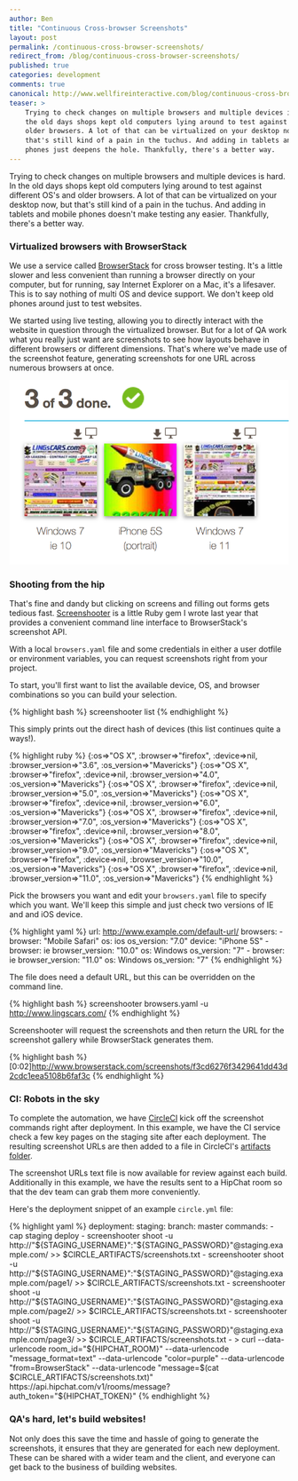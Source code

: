 ```yaml
---
author: Ben
title: "Continuous Cross-browser Screenshots"
layout: post
permalink: /continuous-cross-browser-screenshots/
redirect_from: /blog/continuous-cross-browser-screenshots/
published: true
categories: development
comments: true
canonical: http://www.wellfireinteractive.com/blog/continuous-cross-browser-screenshots/
teaser: >
    Trying to check changes on multiple browsers and multiple devices is hard. In
    the old days shops kept old computers lying around to test against different OS's and
    older browsers. A lot of that can be virtualized on your desktop now, but
    that's still kind of a pain in the tuchus. And adding in tablets and mobile
    phones just deepens the hole. Thankfully, there's a better way.
---
```


Trying to check changes on multiple browsers and multiple devices is hard. In
the old days shops kept old computers lying around to test against different OS's and
older browsers. A lot of that can be virtualized on your desktop now, but
that's still kind of a pain in the tuchus. And adding in tablets and mobile
phones doesn't make testing any easier. Thankfully, there's a better way.

### Virtualized browsers with BrowserStack

We use a service called [BrowserStack](http://www.browserstack.com/) for
cross browser testing. It's a little
slower and less convenient than running a browser directly on your computer,
but for running, say Internet Explorer on a Mac, it's a lifesaver. This is to
say nothing of multi OS and device support. We don't keep old phones around
just to test websites.

We started using live testing, allowing you to directly interact with the
website in question through the virtualized browser. But for a lot of QA work
what you really just want are screenshots to see how layouts behave in
different browsers or different dimensions. That's where we've made use of the
screenshot feature, generating screenshots for one URL across numerous browsers
at once.

![Sweet website](/images/lingcars.png)

### Shooting from the hip

That's fine and dandy but clicking on screens and filling out forms gets tedious fast.
[Screenshooter](http://github.com/bennylope/screenshooter/) is a little Ruby gem I
wrote last year that provides a convenient command line interface to
BrowserStack's screenshot API.

With a local `browsers.yaml` file and some credentials in either a user dotfile
or environment variables, you can request screenshots right from your project.

To start, you'll first want to list the available device, OS, and browser
combinations so you can build your selection.

{% highlight bash %}
screenshooter list
{% endhighlight %}

This simply prints out the direct hash of devices (this list continues quite a ways!).

{% highlight ruby %}
{:os=>"OS X", :browser=>"firefox", :device=>nil, :browser_version=>"3.6", :os_version=>"Mavericks"}
{:os=>"OS X", :browser=>"firefox", :device=>nil, :browser_version=>"4.0", :os_version=>"Mavericks"}
{:os=>"OS X", :browser=>"firefox", :device=>nil, :browser_version=>"5.0", :os_version=>"Mavericks"}
{:os=>"OS X", :browser=>"firefox", :device=>nil, :browser_version=>"6.0", :os_version=>"Mavericks"}
{:os=>"OS X", :browser=>"firefox", :device=>nil, :browser_version=>"7.0", :os_version=>"Mavericks"}
{:os=>"OS X", :browser=>"firefox", :device=>nil, :browser_version=>"8.0", :os_version=>"Mavericks"}
{:os=>"OS X", :browser=>"firefox", :device=>nil, :browser_version=>"9.0", :os_version=>"Mavericks"}
{:os=>"OS X", :browser=>"firefox", :device=>nil, :browser_version=>"10.0", :os_version=>"Mavericks"}
{:os=>"OS X", :browser=>"firefox", :device=>nil, :browser_version=>"11.0", :os_version=>"Mavericks"}
{% endhighlight %}

Pick the browsers you want and edit your `browsers.yaml` file to specify which
you want. We'll keep this simple and just check two versions of IE and and iOS device.

{% highlight yaml %}
url: http://www.example.com/default-url/
browsers:
    -
      browser: "Mobile Safari"
      os: ios
      os_version: "7.0"
      device: "iPhone 5S"
    -
      browser: ie
      browser_version: "10.0"
      os: Windows
      os_version: "7"
    -
      browser: ie
      browser_version: "11.0"
      os: Windows
      os_version: "7"
{% endhighlight %}

The file does need a default URL, but this can be overridden on the command line.

{% highlight bash %}
screenshooter browsers.yaml -u http://www.lingscars.com/
{% endhighlight %}

Screenshooter will request the screenshots and then return the URL for the
screenshot gallery while BrowserStack generates them.

{% highlight bash %}
[0:02]http://www.browserstack.com/screenshots/f3cd6276f3429641dd43d2cdc1eea5108b6faf3c
{% endhighlight %}

### CI: Robots in the sky

To complete the automation, we have [CircleCI](https://circleci.com/) kick off
the screenshot commands right after deployment. In this example, we have the CI service check
a few key pages on the staging site after
each deployment. The resulting screenshot URLs are then added to a file
in CircleCI's [artifacts folder](https://circleci.com/docs/build-artifacts).

The screenshot URLs text file is now available for review
against each build. Additionally in this example, we have the results
sent to a HipChat room so that the dev team can grab them more
conveniently.

Here's the deployment snippet of an example `circle.yml` file:

{% highlight yaml %}
deployment:
  staging:
    branch: master
    commands:
      - cap staging deploy
      - screenshooter shoot -u http://"${STAGING_USERNAME}":"${STAGING_PASSWORD}"@staging.example.com/ >> $CIRCLE_ARTIFACTS/screenshots.txt
      - screenshooter shoot -u http://"${STAGING_USERNAME}":"${STAGING_PASSWORD}"@staging.example.com/page1/ >> $CIRCLE_ARTIFACTS/screenshots.txt
      - screenshooter shoot -u http://"${STAGING_USERNAME}":"${STAGING_PASSWORD}"@staging.example.com/page2/ >> $CIRCLE_ARTIFACTS/screenshots.txt
      - screenshooter shoot -u http://"${STAGING_USERNAME}":"${STAGING_PASSWORD}"@staging.example.com/page3/ >> $CIRCLE_ARTIFACTS/screenshots.txt
      - >
        curl --data-urlencode room_id="${HIPCHAT_ROOM}" --data-urlencode "message_format=text"
        --data-urlencode "color=purple" --data-urlencode "from=BrowserStack"
        --data-urlencode "message=$(cat $CIRCLE_ARTIFACTS/screenshots.txt)"
        https://api.hipchat.com/v1/rooms/message?auth_token="${HIPCHAT_TOKEN}"
{% endhighlight %}

### QA's hard, let's build websites!

Not only does this save the time and hassle of going to generate the
screenshots, it ensures that they are generated for each new deployment. These
can be shared with a wider team and the client, and everyone can get back to
the business of building websites.

